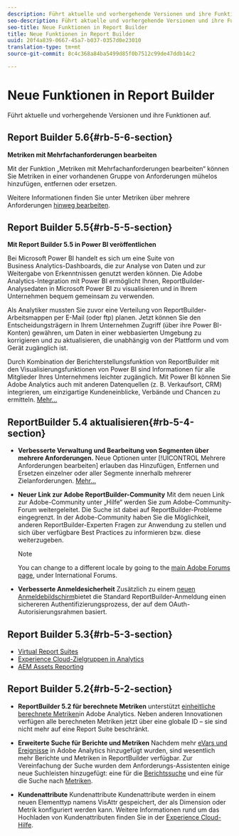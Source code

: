 ```yaml
---
description: Führt aktuelle und vorhergehende Versionen und ihre Funktionen auf.
seo-description: Führt aktuelle und vorhergehende Versionen und ihre Funktionen auf.
seo-title: Neue Funktionen in Report Builder
title: Neue Funktionen in Report Builder
uuid: 20f4a839-0667-45a7-b037-0357d0e23010
translation-type: tm+mt
source-git-commit: 8c4c368a84ba5499d85f0b7512c99de47ddb14c2

---
```



# Neue Funktionen in Report Builder

Führt aktuelle und vorhergehende Versionen und ihre Funktionen auf.

## Report Builder 5.6{#rb-5-6-section}

**Metriken mit Mehrfachanforderungen bearbeiten**

Mit der Funktion „Metriken mit Mehrfachanforderungen bearbeiten“ können Sie Metriken in einer vorhandenen Gruppe von Anforderungen mühelos hinzufügen, entfernen oder ersetzen.

Weitere Informationen finden Sie unter Metriken über mehrere Anforderungen [hinweg bearbeiten](/help/analyze/report-builder/manage-requests/edit-multiple-metrics.md).

## Report Builder 5.5{#rb-5-5-section}

**Mit Report Builder 5.5 in Power BI veröffentlichen**

Bei Microsoft Power BI handelt es sich um eine Suite von Business Analytics-Dashboards, die zur Analyse von Daten und zur Weitergabe von Erkenntnissen genutzt werden können. Die Adobe Analytics-Integration mit Power BI ermöglicht Ihnen, ReportBuilder-Analysedaten in Microsoft Power BI zu visualisieren und in Ihrem Unternehmen bequem gemeinsam zu verwenden.

Als Analytiker mussten Sie zuvor eine Verteilung von ReportBuilder-Arbeitsmappen per E-Mail (oder ftp) planen. Jetzt können Sie den Entscheidungsträgern in Ihrem Unternehmen Zugriff (über ihre Power BI-Konten) gewähren, um Daten in einer webbasierten Umgebung zu korrigieren und zu aktualisieren, die unabhängig von der Plattform und vom Gerät zugänglich ist.

Durch Kombination der Berichterstellungsfunktion von ReportBuilder mit den Visualisierungsfunktionen von Power BI sind Informationen für alle Mitglieder Ihres Unternehmens leichter zugänglich. Mit Power BI können Sie Adobe Analytics auch mit anderen Datenquellen (z. B. Verkaufsort, CRM) integrieren, um einzigartige Kundeneinblicke, Verbände und Chancen zu ermitteln. [Mehr...](/help/analyze/report-builder/c-publish-power-bi/power-bi.md)

## ReportBuilder 5.4 aktualisieren{#rb-5-4-section}

* **Verbesserte Verwaltung und Bearbeitung von Segmenten über mehrere Anforderungen.** Neue Optionen unter [!UICONTROL Mehrere Anforderungen bearbeiten] erlauben das Hinzufügen, Entfernen und Ersetzen einzelner oder aller Segmente innerhalb mehrerer Zielanforderungen. [Mehr…](/help/analyze/report-builder/data-requests/segmentation.md#section_C3D63FCBE1A94369A319243313B03C93)

* **Neuer Link zur Adobe ReportBuilder-Community** Mit dem neuen Link zur Adobe-Community unter „Hilfe“ werden Sie zum Adobe-Community-Forum weitergeleitet. Die Suche ist dabei auf ReportBuilder-Probleme eingegrenzt. In der Adobe-Community haben Sie die Möglichkeit, anderen ReportBuilder-Experten Fragen zur Anwendung zu stellen und sich über verfügbare Best Practices zu informieren bzw. diese weiterzugeben.

   >[!NOTE]
   >
   >You can change to a different locale by going to the [main Adobe Forums page](https://forums.adobe.com/welcome), under International Forums.

* **Verbesserte Anmeldesicherheit** Zusätzlich zu einem [neuen Anmeldebildschirm](/help/analyze/report-builder/setup/login.md)bietet die Standard ReportBuilder-Anmeldung einen sichereren Authentifizierungsprozess, der auf dem OAuth-Autorisierungsrahmen basiert.

## Report Builder 5.3{#rb-5-3-section}

* [Virtual Report Suites](https://marketing.adobe.com/resources/help/en_US/reference/virtual-report-suites.html)
* [Experience Cloud-Zielgruppen in Analytics](https://marketing.adobe.com/resources/help/en_US/mcloud/mc-audiences-aam.html)
* [AEM Assets Reporting](https://marketing.adobe.com/resources/help/en_US/reference/aem-assets-reporting.html)

## Report Builder 5.2{#rb-5-2-section}

* **ReportBuilder 5.2 für berechnete Metriken** unterstützt [einheitliche berechnete Metriken](/help/analyze/report-builder/layout/c-metrics-dimensions/calculated-metrics.md)in Adobe Analytics. Neben anderen Innovationen verfügen alle berechneten Metriken jetzt über eine globale ID – sie sind nicht mehr auf eine Report Suite beschränkt.

* **Erweiterte Suche für Berichte und Metriken** Nachdem mehr [eVars und Ereignisse](https://marketing.adobe.com/resources/help/en_US/sc/implement/evars_events.html) in Adobe Analytics hinzugefügt wurden, sind wesentlich mehr Berichte und Metriken in ReportBuilder verfügbar. Zur Vereinfachung der Suche wurden dem Anforderungs-Assistenten einige neue Suchleisten hinzugefügt: eine für die [Berichtssuche](/help/analyze/report-builder/data-requests/c-report-types/select-report-types.md) und eine für die Suche nach [Metriken](/help/analyze/report-builder/layout/c-metrics-dimensions/t-add-metrics-and-dimensions.md).

* **Kundenattribute** Kundenattribute Kundenattribute werden in einem neuen Elementtyp namens VisAttr gespeichert, der als Dimension oder Metrik konfiguriert werden kann. Weitere Informationen rund um das Hochladen von Kundenattributen finden Sie in der [Experience Cloud-Hilfe](https://marketing.adobe.com/resources/help/en_US/mcloud/attributes.html).

